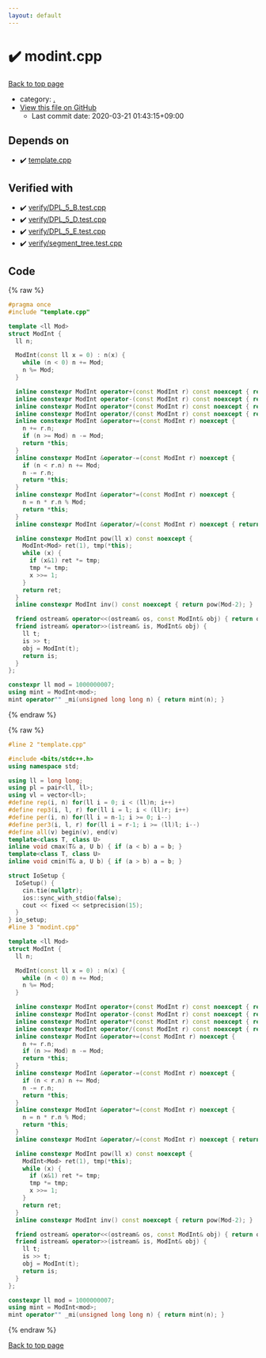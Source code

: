 ```yaml
---
layout: default
---
```


<!-- mathjax config similar to math.stackexchange -->
<script type="text/javascript" async
  src="https://cdnjs.cloudflare.com/ajax/libs/mathjax/2.7.5/MathJax.js?config=TeX-MML-AM_CHTML">
</script>
<script type="text/x-mathjax-config">
  MathJax.Hub.Config({
    TeX: { equationNumbers: { autoNumber: "AMS" }},
    tex2jax: {
      inlineMath: [ ['$','$'] ],
      processEscapes: true
    },
    "HTML-CSS": { matchFontHeight: false },
    displayAlign: "left",
    displayIndent: "2em"
  });
</script>

<script type="text/javascript" src="https://cdnjs.cloudflare.com/ajax/libs/jquery/3.4.1/jquery.min.js"></script>
<script src="https://cdn.jsdelivr.net/npm/jquery-balloon-js@1.1.2/jquery.balloon.min.js" integrity="sha256-ZEYs9VrgAeNuPvs15E39OsyOJaIkXEEt10fzxJ20+2I=" crossorigin="anonymous"></script>
<script type="text/javascript" src="../assets/js/copy-button.js"></script>
<link rel="stylesheet" href="../assets/css/copy-button.css" />


# :heavy_check_mark: modint.cpp

<a href="../index.html">Back to top page</a>

* category: <a href="../index.html#5058f1af8388633f609cadb75a75dc9d">.</a>
* <a href="{{ site.github.repository_url }}/blob/master/modint.cpp">View this file on GitHub</a>
    - Last commit date: 2020-03-21 01:43:15+09:00




## Depends on

* :heavy_check_mark: <a href="template.cpp.html">template.cpp</a>


## Verified with

* :heavy_check_mark: <a href="../verify/verify/DPL_5_B.test.cpp.html">verify/DPL_5_B.test.cpp</a>
* :heavy_check_mark: <a href="../verify/verify/DPL_5_D.test.cpp.html">verify/DPL_5_D.test.cpp</a>
* :heavy_check_mark: <a href="../verify/verify/DPL_5_E.test.cpp.html">verify/DPL_5_E.test.cpp</a>
* :heavy_check_mark: <a href="../verify/verify/segment_tree.test.cpp.html">verify/segment_tree.test.cpp</a>


## Code

<a id="unbundled"></a>
{% raw %}
```cpp
#pragma once
#include "template.cpp"

template <ll Mod>
struct ModInt {
  ll n;

  ModInt(const ll x = 0) : n(x) {
    while (n < 0) n += Mod;
    n %= Mod;
  }

  inline constexpr ModInt operator+(const ModInt r) const noexcept { return ModInt(*this) += r; }
  inline constexpr ModInt operator-(const ModInt r) const noexcept { return ModInt(*this) -= r; }
  inline constexpr ModInt operator*(const ModInt r) const noexcept { return ModInt(*this) *= r; }
  inline constexpr ModInt operator/(const ModInt r) const noexcept { return ModInt(*this) /= r; }
  inline constexpr ModInt &operator+=(const ModInt r) noexcept {
    n += r.n;
    if (n >= Mod) n -= Mod;
    return *this;
  }
  inline constexpr ModInt &operator-=(const ModInt r) noexcept {
    if (n < r.n) n += Mod;
    n -= r.n;
    return *this;
  }
  inline constexpr ModInt &operator*=(const ModInt r) noexcept {
    n = n * r.n % Mod;
    return *this;
  }
  inline constexpr ModInt &operator/=(const ModInt r) noexcept { return *this *= r.inv(); }

  inline constexpr ModInt pow(ll x) const noexcept {
    ModInt<Mod> ret(1), tmp(*this);
    while (x) {
      if (x&1) ret *= tmp;
      tmp *= tmp;
      x >>= 1;
    }
    return ret;
  }
  inline constexpr ModInt inv() const noexcept { return pow(Mod-2); }

  friend ostream& operator<<(ostream& os, const ModInt& obj) { return os << obj.n; }
  friend istream& operator>>(istream& is, ModInt& obj) {
    ll t;
    is >> t;
    obj = ModInt(t);
    return is;
  }
};

constexpr ll mod = 1000000007;
using mint = ModInt<mod>;
mint operator"" _mi(unsigned long long n) { return mint(n); }

```
{% endraw %}

<a id="bundled"></a>
{% raw %}
```cpp
#line 2 "template.cpp"

#include <bits/stdc++.h>
using namespace std;

using ll = long long;
using pl = pair<ll, ll>;
using vl = vector<ll>;
#define rep(i, n) for(ll i = 0; i < (ll)n; i++)
#define rep3(i, l, r) for(ll i = l; i < (ll)r; i++)
#define per(i, n) for(ll i = n-1; i >= 0; i--)
#define per3(i, l, r) for(ll i = r-1; i >= (ll)l; i--)
#define all(v) begin(v), end(v)
template<class T, class U>
inline void cmax(T& a, U b) { if (a < b) a = b; }
template<class T, class U>
inline void cmin(T& a, U b) { if (a > b) a = b; }

struct IoSetup {
  IoSetup() {
    cin.tie(nullptr);
    ios::sync_with_stdio(false);
    cout << fixed << setprecision(15);
  }
} io_setup;
#line 3 "modint.cpp"

template <ll Mod>
struct ModInt {
  ll n;

  ModInt(const ll x = 0) : n(x) {
    while (n < 0) n += Mod;
    n %= Mod;
  }

  inline constexpr ModInt operator+(const ModInt r) const noexcept { return ModInt(*this) += r; }
  inline constexpr ModInt operator-(const ModInt r) const noexcept { return ModInt(*this) -= r; }
  inline constexpr ModInt operator*(const ModInt r) const noexcept { return ModInt(*this) *= r; }
  inline constexpr ModInt operator/(const ModInt r) const noexcept { return ModInt(*this) /= r; }
  inline constexpr ModInt &operator+=(const ModInt r) noexcept {
    n += r.n;
    if (n >= Mod) n -= Mod;
    return *this;
  }
  inline constexpr ModInt &operator-=(const ModInt r) noexcept {
    if (n < r.n) n += Mod;
    n -= r.n;
    return *this;
  }
  inline constexpr ModInt &operator*=(const ModInt r) noexcept {
    n = n * r.n % Mod;
    return *this;
  }
  inline constexpr ModInt &operator/=(const ModInt r) noexcept { return *this *= r.inv(); }

  inline constexpr ModInt pow(ll x) const noexcept {
    ModInt<Mod> ret(1), tmp(*this);
    while (x) {
      if (x&1) ret *= tmp;
      tmp *= tmp;
      x >>= 1;
    }
    return ret;
  }
  inline constexpr ModInt inv() const noexcept { return pow(Mod-2); }

  friend ostream& operator<<(ostream& os, const ModInt& obj) { return os << obj.n; }
  friend istream& operator>>(istream& is, ModInt& obj) {
    ll t;
    is >> t;
    obj = ModInt(t);
    return is;
  }
};

constexpr ll mod = 1000000007;
using mint = ModInt<mod>;
mint operator"" _mi(unsigned long long n) { return mint(n); }

```
{% endraw %}

<a href="../index.html">Back to top page</a>

